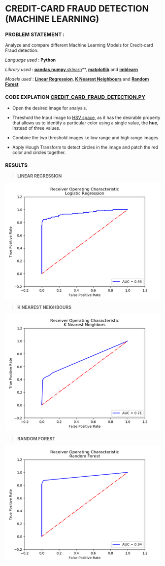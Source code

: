 # CREDIT-CARD FRAUD DETECTION (MACHINE LEARNING)


### PROBLEM STATEMENT : 
Analyze and compare different Machine Learning Models for Credit-card Fraud detection.

_Language used_ : **Python**

_Library used_ : **[pandas](https://pandas.pydata.org/)**,**[numpy](https://numpy.org/),**[sklearn](https://scikit-learn.org/)**,
**[matplotlib](https://matplotlib.org/)** and **[imblearn](https://imbalanced-learn.readthedocs.io/en/stable/api.html)**

_Models used_ : **[Linear Regression](https://towardsdatascience.com/linear-regression-detailed-view-ea73175f6e86)**, 
**[K Nearest Neighbours](https://towardsdatascience.com/machine-learning-basics-with-the-k-nearest-neighbors-algorithm-6a6e71d01761)** and
**[Random Forest](https://towardsdatascience.com/understanding-random-forest-58381e0602d2)**


### CODE EXPLATION [CREDIT_CARD_FRAUD_DETECTION.PY](https://github.com/smitz94/Projects/blob/master/Credit-card-fraud/credit_card_fraud_detection.py)
* Open the desired image for analysis.

* Threshold the Input image to [HSV space](https://en.wikipedia.org/wiki/HSL_and_HSV), as it has the desirable property 
that allows us to identify a particular color using a single value, the **hue**, instead of three values. 

* Combine the two threshold images i.e low range and high range images.

* Apply Hough Transform to detect circles in the image and patch the red color and circles together.

### RESULTS

> **LINEAR REGRESSION**

![](https://github.com/smitz94/Projects/blob/master/Credit-card-fraud/Figure_1.png)

> **K NEAREST NEIGHBOURS**

![](https://github.com/smitz94/Projects/blob/master/Credit-card-fraud/Figure_2.png)

> **RANDOM FOREST**

![](https://github.com/smitz94/Projects/blob/master/Credit-card-fraud/Figure_3.png)
